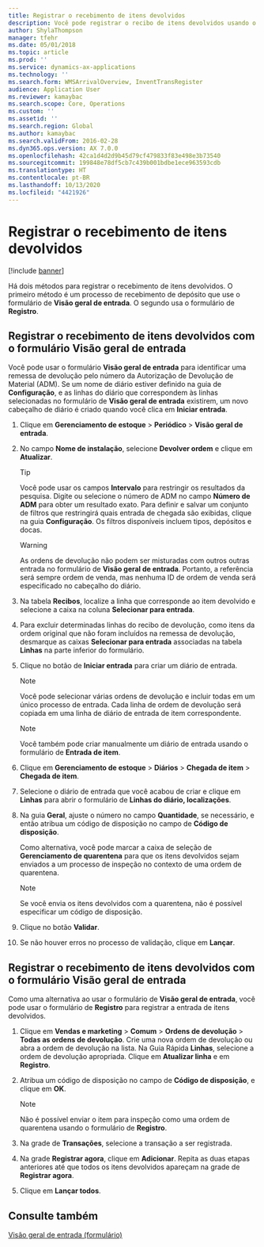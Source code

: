 ```yaml
---
title: Registrar o recebimento de itens devolvidos
description: Você pode registrar o recibo de itens devolvidos usando o formulário de Visão geral de entrada ou o formulário de Registro.
author: ShylaThompson
manager: tfehr
ms.date: 05/01/2018
ms.topic: article
ms.prod: ''
ms.service: dynamics-ax-applications
ms.technology: ''
ms.search.form: WMSArrivalOverview, InventTransRegister
audience: Application User
ms.reviewer: kamaybac
ms.search.scope: Core, Operations
ms.custom: ''
ms.assetid: ''
ms.search.region: Global
ms.author: kamaybac
ms.search.validFrom: 2016-02-28
ms.dyn365.ops.version: AX 7.0.0
ms.openlocfilehash: 42ca1d4d2d9b45d79cf479833f83e498e3b73540
ms.sourcegitcommit: 199848e78df5cb7c439b001bdbe1ece963593cdb
ms.translationtype: HT
ms.contentlocale: pt-BR
ms.lasthandoff: 10/13/2020
ms.locfileid: "4421926"
---
```

# <a name="register-the-receipt-of-returned-items"></a>Registrar o recebimento de itens devolvidos 

[!include [banner](../includes/banner.md)]


Há dois métodos para registrar o recebimento de itens devolvidos. O primeiro método é um processo de recebimento de depósito que use o formulário de **Visão geral de entrada**. O segundo usa o formulário de **Registro**.

## <a name="register-the-receipt-of-returned-items-in-the-arrival-overview-form"></a>Registrar o recebimento de itens devolvidos com o formulário Visão geral de entrada

Você pode usar o formulário **Visão geral de entrada** para identificar uma remessa de devolução pelo número da Autorização de Devolução de Material (ADM). Se um nome de diário estiver definido na guia de **Configuração**, e as linhas do diário que correspondem às linhas selecionadas no formulário de **Visão geral de entrada** existirem, um novo cabeçalho de diário é criado quando você clica em **Iniciar entrada**.

1.  Clique em **Gerenciamento de estoque** \> **Periódico** \> **Visão geral de entrada**.

2.  No campo **Nome de instalação**, selecione **Devolver ordem** e clique em **Atualizar**.
    

    > [!TIP]
    > <P>Você pode usar os campos <STRONG>Intervalo</STRONG> para restringir os resultados da pesquisa. Digite ou selecione o número de ADM no campo <STRONG>Número de ADM</STRONG> para obter um resultado exato. Para definir e salvar um conjunto de filtros que restringirá quais entrada de chegada são exibidas, clique na guia <STRONG>Configuração</STRONG>. Os filtros disponíveis incluem tipos, depósitos e docas.</P>

    

    > [!WARNING]
    > <P>As ordens de devolução não podem ser misturadas com outros outras entrada no formulário de <STRONG>Visão geral de entrada</STRONG>. Portanto, a referência será sempre ordem de venda, mas nenhuma ID de ordem de venda será especificado no cabeçalho do diário.</P>



3.  Na tabela **Recibos**, localize a linha que corresponde ao item devolvido e selecione a caixa na coluna **Selecionar para entrada**.

4.  Para excluir determinadas linhas do recibo de devolução, como itens da ordem original que não foram incluídos na remessa de devolução, desmarque as caixas **Selecionar para entrada** associadas na tabela **Linhas** na parte inferior do formulário.

5.  Clique no botão de **Iniciar entrada** para criar um diário de entrada.
    

    > [!NOTE]
    > <P>Você pode selecionar várias ordens de devolução e incluir todas em um único processo de entrada. Cada linha de ordem de devolução será copiada em uma linha de diário de entrada de item correspondente.</P>

    

    > [!NOTE]
    > <P>Você também pode criar manualmente um diário de entrada usando o formulário de <STRONG>Entrada de item</STRONG>. 



6.  Clique em **Gerenciamento de estoque** \> **Diários** \> **Chegada de item** \> **Chegada de item**.

7.  Selecione o diário de entrada que você acabou de criar e clique em **Linhas** para abrir o formulário de **Linhas do diário, localizações**.

8.  Na guia **Geral**, ajuste o número no campo **Quantidade**, se necessário, e então atribua um código de disposição no campo de **Código de disposição**.
    
    Como alternativa, você pode marcar a caixa de seleção de **Gerenciamento de quarentena** para que os itens devolvidos sejam enviados a um processo de inspeção no contexto de uma ordem de quarentena.
    

    > [!NOTE]
    > <P>Se você envia os itens devolvidos com a quarentena, não é possível especificar um código de disposição.</P>



9.  Clique no botão **Validar**.

10. Se não houver erros no processo de validação, clique em **Lançar**.

## <a name="register-the-receipt-of-returned-items-in-the-registration-form"></a>Registrar o recebimento de itens devolvidos com o formulário Visão geral de entrada

Como uma alternativa ao usar o formulário de **Visão geral de entrada**, você pode usar o formulário de **Registro** para registrar a entrada de itens devolvidos.

1.  Clique em **Vendas e marketing** \> **Comum** \> **Ordens de devolução** \> **Todas as ordens de devolução**. Crie uma nova ordem de devolução ou abra a ordem de devolução na lista. Na Guia Rápida **Linhas**, selecione a ordem de devolução apropriada. Clique em **Atualizar linha** e em **Registro**.

2.  Atribua um código de disposição no campo de **Código de disposição**, e clique em **OK**.
    

    > [!NOTE]
    > <P>Não é possível enviar o item para inspeção como uma ordem de quarentena usando o formulário de <STRONG>Registro</STRONG>.</P>



3.  Na grade de **Transações**, selecione a transação a ser registrada.

4.  Na grade **Registrar agora**, clique em **Adicionar**. Repita as duas etapas anteriores até que todos os itens devolvidos apareçam na grade de **Registrar agora**.

5.  Clique em **Lançar todos**.

## <a name="see-also"></a>Consulte também

[Visão geral de entrada (formulário)](https://technet.microsoft.com/library/hh227654\(v=ax.60\))

  


